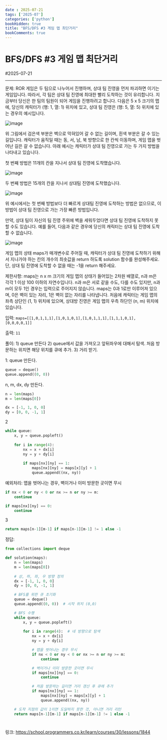 ```yaml
---
date : 2025-07-21
tags: ['2025-07']
categories: ['python']
bookHidden: true
title: "BFS/DFS #3 게임 맵 최단거리"
bookComments: true
---
```


# BFS/DFS #3 게임 맵 최단거리

#2025-07-21

---


문제: ROR 게임은 두 팀으로 나누어서 진행하며, 상대 팀 진영을 먼저 파괴하면 이기는 게임입니다. 따라서, 각 팀은 상대 팀 진영에 최대한 빨리 도착하는 것이 유리합니다. 지금부터 당신은 한 팀의 팀원이 되어 게임을 진행하려고 합니다. 다음은 5 x 5 크기의 맵에, 당신의 캐릭터가 (행: 1, 열: 1) 위치에 있고, 상대 팀 진영은 (행: 5, 열: 5) 위치에 있는 경우의 예시입니다.

![image](https://github.com/user-attachments/assets/0c2834d7-07d7-4c5a-b6c6-9058de58a3da)

위 그림에서 검은색 부분은 벽으로 막혀있어 갈 수 없는 길이며, 흰색 부분은 갈 수 있는 길입니다. 캐릭터가 움직일 때는 동, 서, 남, 북 방향으로 한 칸씩 이동하며, 게임 맵을 벗어난 길은 갈 수 없습니다. 아래 예시는 캐릭터가 상대 팀 진영으로 가는 두 가지 방법을 나타내고 있습니다.

첫 번째 방법은 11개의 칸을 지나서 상대 팀 진영에 도착했습니다.

![image](https://github.com/user-attachments/assets/4280f689-ea5d-49b4-a9f9-e19a7add56f1)

두 번째 방법은 15개의 칸을 지나서 상대팀 진영에 도착했습니다.

![image](https://github.com/user-attachments/assets/78219ce7-72f6-4933-bc80-b128a08d74a9)


위 예시에서는 첫 번째 방법보다 더 빠르게 상대팀 진영에 도착하는 방법은 없으므로, 이 방법이 상대 팀 진영으로 가는 가장 빠른 방법입니다.

만약, 상대 팀이 자신의 팀 진영 주위에 벽을 세워두었다면 상대 팀 진영에 도착하지 못할 수도 있습니다. 예를 들어, 다음과 같은 경우에 당신의 캐릭터는 상대 팀 진영에 도착할 수 없습니다.

![image](https://github.com/user-attachments/assets/c10bcaf2-f734-4a14-9b85-85fa7657dc29)

게임 맵의 상태 maps가 매개변수로 주어질 때, 캐릭터가 상대 팀 진영에 도착하기 위해서 지나가야 하는 칸의 개수의 최솟값을 return 하도록 solution 함수를 완성해주세요. 단, 상대 팀 진영에 도착할 수 없을 때는 -1을 return 해주세요.

제한사항: maps는 n x m 크기의 게임 맵의 상태가 들어있는 2차원 배열로, n과 m은 각각 1 이상 100 이하의 자연수입니다. n과 m은 서로 같을 수도, 다를 수도 있지만, n과 m이 모두 1인 경우는 입력으로 주어지지 않습니다. maps는 0과 1로만 이루어져 있으며, 0은 벽이 있는 자리, 1은 벽이 없는 자리를 나타냅니다. 처음에 캐릭터는 게임 맵의 좌측 상단인 (1, 1) 위치에 있으며, 상대방 진영은 게임 맵의 우측 하단인 (n, m) 위치에 있습니다.

입력: `maps=[[1,0,1,1,1],[1,0,1,0,1],[1,0,1,1,1],[1,1,1,0,1],[0,0,0,0,1]]`

출력: `11`

풀이: 1) queue 만든다 2) queue에서 값을 가져오고 앞뒤좌우에 대해서 탐색. 처음 방문하는 위치면 해당 위치를 큐에 추가. 3) 거리 받기. 

1: queue 만든다.

```python
queue = deque()
queue.append((0, 0))
```

n, m, dx, dy 만든다.

```python
n = len(maps)
m = len(maps[0])

dx = [-1, 1, 0, 0]
dy = [0, 0, -1, 1]
```

2

```python
while queue:
    x, y = queue.popleft()
    
    for i in range(4):
        nx = x + dx[i]
        ny = y + dy[i]
        
        if maps[nx][ny] == 1:
            maps[nx][ny] = maps[x][y] + 1
            queue.append((nx, ny))
```

예외처리: 맵을 벗어나는 경우, 벽이거나 이미 방문한 곳이면 무시

```python
if nx < 0 or ny < 0 or nx >= n or ny >= m:
    continue

if maps[nx][ny] == 0:
    continue
```

3

```python
return maps[n-1][m-1] if maps[n-1][m-1] != 1 else -1
```

정답:

```python
from collections import deque

def solution(maps):
    n = len(maps)
    m = len(maps[0])
    
    # 상, 하, 좌, 우 방향 정의
    dx = [-1, 1, 0, 0]
    dy = [0, 0, -1, 1]

    # BFS를 위한 큐 초기화
    queue = deque()
    queue.append((0, 0))  # 시작 위치 (0,0)

    # BFS 수행
    while queue:
        x, y = queue.popleft()
        
        for i in range(4):  # 네 방향으로 탐색
            nx = x + dx[i]
            ny = y + dy[i]

            # 맵을 벗어나는 경우 무시
            if nx < 0 or ny < 0 or nx >= n or ny >= m:
                continue

            # 벽이거나 이미 방문한 곳이면 무시
            if maps[nx][ny] == 0:
                continue

            # 처음 방문하는 길이면 거리 갱신 후 큐에 추가
            if maps[nx][ny] == 1:
                maps[nx][ny] = maps[x][y] + 1
                queue.append((nx, ny))

    # 도착 지점의 값이 1이면 도달하지 못한 것, 아니면 거리 리턴
    return maps[n-1][m-1] if maps[n-1][m-1] != 1 else -1

```


#

링크: https://school.programmers.co.kr/learn/courses/30/lessons/1844

